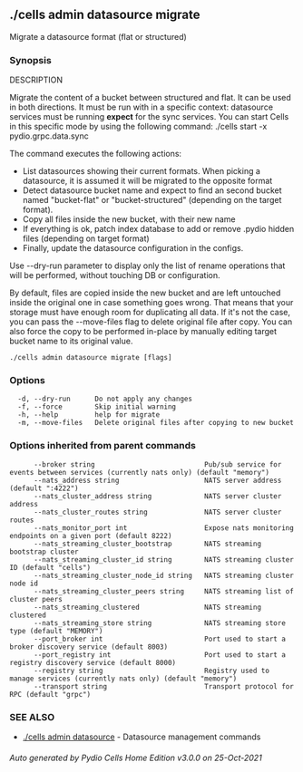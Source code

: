 ## ./cells admin datasource migrate

Migrate a datasource format (flat or structured)

### Synopsis


DESCRIPTION

  Migrate the content of a bucket between structured and flat. It can be used in both directions. It must be run with in 
  a specific context: datasource services must be running **expect** for the sync services. You can start Cells in this 
  specific mode by using the following command: ./cells start -x pydio.grpc.data.sync

  The command executes the following actions:
  - List datasources showing their current formats. When picking a datasource, it is assumed it will be migrated to the 
    opposite format
  - Detect datasource bucket name and expect to find an second bucket named "bucket-flat" or "bucket-structured" 
    (depending on the target format).
  - Copy all files inside the new bucket, with their new name
  - If everything is ok, patch index database to add or remove .pydio hidden files (depending on target format)
  - Finally, update the datasource configuration in the configs.

  Use --dry-run parameter to display only the list of rename operations that will be performed, without touching DB or 
  configuration.

  By default, files are copied inside the new bucket and are left untouched inside the original one in case something 
  goes wrong. That means that your storage must have enough room for duplicating all data. If it's not the case, you can 
  pass the --move-files flag to delete original file after copy. You can also force the copy to be performed in-place by 
  manually editing target bucket name to its original value.



```
./cells admin datasource migrate [flags]
```

### Options

```
  -d, --dry-run      Do not apply any changes
  -f, --force        Skip initial warning
  -h, --help         help for migrate
  -m, --move-files   Delete original files after copying to new bucket
```

### Options inherited from parent commands

```
      --broker string                           Pub/sub service for events between services (currently nats only) (default "memory")
      --nats_address string                     NATS server address (default ":4222")
      --nats_cluster_address string             NATS server cluster address
      --nats_cluster_routes string              NATS server cluster routes
      --nats_monitor_port int                   Expose nats monitoring endpoints on a given port (default 8222)
      --nats_streaming_cluster_bootstrap        NATS streaming bootstrap cluster
      --nats_streaming_cluster_id string        NATS streaming cluster ID (default "cells")
      --nats_streaming_cluster_node_id string   NATS streaming cluster node id
      --nats_streaming_cluster_peers string     NATS streaming list of cluster peers
      --nats_streaming_clustered                NATS streaming clustered
      --nats_streaming_store string             NATS streaming store type (default "MEMORY")
      --port_broker int                         Port used to start a broker discovery service (default 8003)
      --port_registry int                       Port used to start a registry discovery service (default 8000)
      --registry string                         Registry used to manage services (currently nats only) (default "memory")
      --transport string                        Transport protocol for RPC (default "grpc")
```

### SEE ALSO

* [./cells admin datasource](./cells-admin-datasource)	 - Datasource management commands

###### Auto generated by Pydio Cells Home Edition v3.0.0 on 25-Oct-2021
